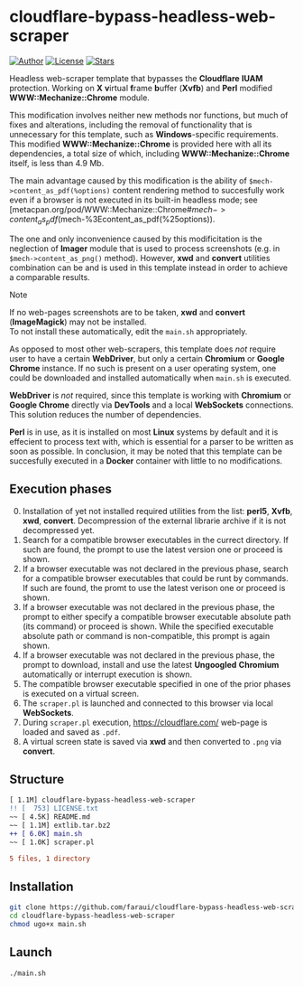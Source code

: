 # cloudflare-bypass-headless-web-scraper
[![Author](https://img.shields.io/badge/Author-@faraui-lightgreen.svg)](https://github.com/faraui)
[![License](https://img.shields.io/badge/License-ISC-lightblue.svg)](https://raw.githubusercontent.com/faraui/cloudflare-bypass-headless-web-scraper/main/LICENSE.txt)
[![Stars](https://img.shields.io/badge/Stars->100-lightyellow.svg)](https://github.com/faraui/cloudflare-bypass-headless-web-scraper/stargazers)

Headless web-scraper template that bypasses the **Cloudflare** **IUAM** protection. Working on **X** **v**irtual **f**rame **b**uffer (**Xvfb**) and **Perl** modified **WWW::Mechanize::Chrome** module.

This modification involves neither new methods nor functions, but much of fixes and alterations, including the removal of functionality that is unnecessary for this template, such as **Windows**-specific requirements. This modified **WWW::Mechanize::Chrome** is provided here with all its dependencies, a total size of which, including **WWW::Mechanize::Chrome** itself, is less than 4.9 Mb.

The main advantage caused by this modification is the ability of `$mech->content_as_pdf(%options)` content rendering method to succesfully work even if a browser is not executed in its built-in headless mode; see [metacpan.org/pod/WWW::Mechanize::Chrome#$mech->content_as_pdf(%options)](https://metacpan.org/pod/WWW::Mechanize::Chrome#$mech-%3Econtent_as_pdf(%25options)).

The one and only inconvenience caused by this modificitation is the neglection of **Imager** module that is used to process screenshots (e.g. in `$mech->content_as_png()` method). However, **xwd** and **convert** utilities combination can be and is used in this template instead in order to achieve a comparable results.

> [!NOTE]
> If no web-pages screenshots are to be taken, **xwd** and **convert** (**ImageMagick**) may not be installed.\
> To not install these automatically, edit the `main.sh` appropriately.

As opposed to most other web-scrapers, this template does *not* require user to have a certain **WebDriver**, but only a certain **Chromium** or **Google Chrome** instance. If no such is present on a user operating system, one could be downloaded and installed automatically when `main.sh` is executed.

**WebDriver** is *not* required, since this template is working with **Chromium** or **Google Chrome** directly via **DevTools** and a local **WebSockets** connections. This solution reduces the number of dependencies.

**Perl** is in use, as it is installed on most **Linux** systems by default and it is effecient to process text with, which is essential for a parser to be written as soon as possible. In conclusion, it may be noted that this template can be succesfully executed in a **Docker** container with little to no modifications.

## Execution phases
0. Installation of yet not installed required utilities from the list: **perl5**, **Xvfb**, **xwd**, **convert**. Decompression of the external librarie archive if it is not decompressed yet.
1. Search for a compatible browser executables in the currect directory. If such are found, the prompt to use the latest version one or proceed is shown.
2. If a browser executable was not declared in the previous phase, search for a compatible browser executables that could be runt by commands. If such are found, the promt to use the latest verison one or proceed is shown.
3. If a browser executable was not declared in the previous phase, the prompt to either specify a compatible browser executable absolute path (its command) or proceed is shown. While the specified executable absolute path or command is non-compatible, this prompt is again shown.
4. If a browser executable was not declared in the previous phase, the prompt to download, install and use the latest **Ungoogled** **Chromium** automatically or interrupt execution is shown.
5. The compatible browser executable specified in one of the prior phases is executed on a virtual screen.
6. The `scraper.pl` is launched and connected to this browser via local **WebSockets**.
7. During `scraper.pl` execution, https://cloudflare.com/ web-page is loaded and saved as `.pdf`.
8. A virtual screen state is saved via **xwd** and then converted to `.png` via **convert**.

## Structure
```diff
[ 1.1M] cloudflare-bypass-headless-web-scraper
!! [  753] LICENSE.txt
~~ [ 4.5K] README.md
~~ [ 1.1M] extlib.tar.bz2
++ [ 6.0K] main.sh
~~ [ 1.0K] scraper.pl

5 files, 1 directory
```

## Installation
```bash
git clone https://github.com/faraui/cloudflare-bypass-headless-web-scraper.git
cd cloudflare-bypass-headless-web-scraper
chmod ugo+x main.sh
```

## Launch
```bash
./main.sh
```
